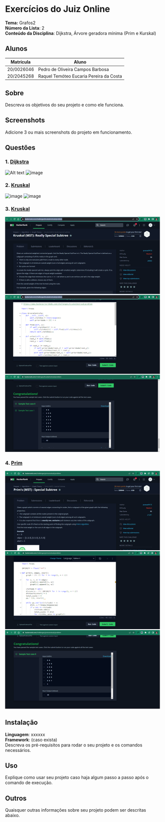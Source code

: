 # Exercícios do Juiz Online

**Tema:** Grafos2 <br>
**Número da Lista**: 2<br>
**Conteúdo da Disciplina**: Dijkstra, Árvore geradora mínima (Prim e Kurskal) <br>

## Alunos
|Matrícula | Aluno |
| -- | -- |
| 20/0026046  |  Pedro de Oliveira Campos Barbosa |
| 20/2045268  | Raquel Temóteo Eucaria Pereira da Costa|


## Sobre 
Descreva os objetivos do seu projeto e como ele funciona. 

## Screenshots
Adicione 3 ou mais screenshots do projeto em funcionamento.

## Questões
### 1. [Dijkstra](https://leetcode.com/problems/minimum-weighted-subgraph-with-the-required-paths/description/)
![Alt text](https://github.com/projeto-de-algoritmos/Grafos2_ExerciciosJuizOn/assets/78980796/19278567-2c4e-4a79-a349-67e678460651)
![image](https://github.com/projeto-de-algoritmos/Grafos2_ExerciciosJuizOn/assets/78980796/9841370c-10a3-4039-808a-f9ab9a06bfe1)

### 2. [Kruskal](https://www.beecrowd.com.br/judge/pt/problems/view/1152)
![image](https://github.com/projeto-de-algoritmos/Grafos2_ExerciciosJuizOn/assets/78980796/54872980-74fe-454c-a9e9-ff43ee935aed)
![image](https://github.com/projeto-de-algoritmos/Grafos2_ExerciciosJuizOn/assets/78980796/938cd61e-080f-45c6-bc75-e7bdf077d2a0)


### 3. [Kruskal](https://www.hackerrank.com/challenges/kruskalmstrsub/problem)
![Alt text](./img/image.png)
![Alt text](./img/image1.png)
![Alt text](./img/image2.png)

### 4. [Prim](https://www.hackerrank.com/challenges/primsmstsub/problem)
![Alt text](./img/image3.png)
![Alt text](./img/image4.png)
![Alt text](./img/image5.png)

## Instalação 
**Linguagem**: xxxxxx<br>
**Framework**: (caso exista)<br>
Descreva os pré-requisitos para rodar o seu projeto e os comandos necessários.

## Uso 
Explique como usar seu projeto caso haja algum passo a passo após o comando de execução.

## Outros 
Quaisquer outras informações sobre seu projeto podem ser descritas abaixo.



